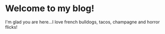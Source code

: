 # Welcome to my blog!

I'm glad you are here...I love french bulldogs, tacos, champagne and horror flicks!


